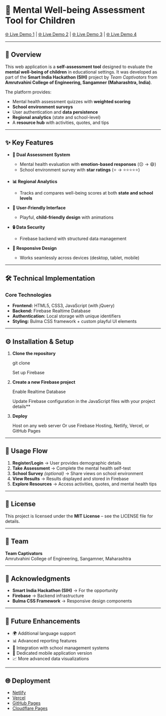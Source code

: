 # 🧠 Mental Well-being Assessment Tool for Children  

[🌐 Live Demo 1](https://happinesstest.netlify.app) | [🌐 Live Demo 2](https://happinesstest.vercel.app) | [🌐 Live Demo 3](https://masterpiece-1802.github.io/Happitude/) | [🌐 Live Demo 4](https://happitude.pages.dev)  

---

## 📖 Overview  
This web application is a **self-assessment tool** designed to evaluate the **mental well-being of children** in educational settings. It was developed as part of the **Smart India Hackathon (SIH)** project by *Team Captivators* from **Amrutvahini College of Engineering, Sangamner (Maharashtra, India)**.  

The platform provides:  
- Mental health assessment quizzes with **weighted scoring**  
- **School environment surveys**  
- User authentication and **data persistence**  
- **Regional analytics** (state and school-level)  
- A **resource hub** with activities, quotes, and tips  

---

## ✨ Key Features  

- **📝 Dual Assessment System**  
  - Mental health evaluation with **emotion-based responses** (☹️ → 😄)  
  - School environment survey with **star ratings** (⭐ → ⭐⭐⭐⭐⭐)  

- **📊 Regional Analytics**  
  - Tracks and compares well-being scores at both **state and school levels**  

- **🎨 User-Friendly Interface**  
  - Playful, **child-friendly design** with animations  

- **🔒 Data Security**  
  - Firebase backend with structured data management  

- **📱 Responsive Design**  
  - Works seamlessly across devices (desktop, tablet, mobile)  

---

## 🛠️ Technical Implementation  

### Core Technologies  
- **Frontend:** HTML5, CSS3, JavaScript (with jQuery)  
- **Backend:** Firebase Realtime Database  
- **Authentication:** Local storage with unique identifiers  
- **Styling:** Bulma CSS framework + custom playful UI elements  

---

## ⚙️ Installation & Setup  

1. **Clone the repository**  

   git clone <repository-url>

   Set up Firebase
2. **Create a new Firebase project**
   
   Enable Realtime Database

   Update Firebase configuration in the JavaScript files with your project details**
   
3. **Deploy**

   Host on any web server
   Or use Firebase Hosting, Netlify, Vercel, or GitHub Pages

---

## 🚀 Usage Flow  

1. **Register/Login** → User provides demographic details  
2. **Take Assessment** → Complete the mental health self-test  
3. **School Survey** *(optional)* → Share views on school environment  
4. **View Results** → Results displayed and stored in Firebase  
5. **Explore Resources** → Access activities, quotes, and mental health tips  

---

## 📜 License  
This project is licensed under the **MIT License** – see the LICENSE file for details.  

---

## 👥 Team  
**Team Captivators**  
Amrutvahini College of Engineering, Sangamner, Maharashtra  

---

## 🙏 Acknowledgments  
- **Smart India Hackathon (SIH)** → For the opportunity  
- **Firebase** → Backend infrastructure  
- **Bulma CSS Framework** → Responsive design components  

---

## 🔮 Future Enhancements  
- 🌍 Additional language support  
- 📊 Advanced reporting features  
- 🏫 Integration with school management systems  
- 📱 Dedicated mobile application version  
- 📈 More advanced data visualizations  

---

## 🌐 Deployment  
- [Netlify](https://happinesstest.netlify.app)  
- [Vercel](https://happinesstest.vercel.app)  
- [GitHub Pages](https://masterpiece-1802.github.io/Happitude/)  
- [Cloudflare Pages](https://happitude.pages.dev)  

